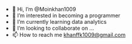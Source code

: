 - 👋 Hi, I’m @Moinkhan1009
- 👀 I’m interested in becoming a programmer 
- 🌱 I’m currently learning data analytics
- 💞️ I’m looking to collaborate on ...
- 📫 How to reach me khanffk1009@gmail.com

<!---
Moinkhan1009/Moinkhan1009 is a ✨ special ✨ repository because its `README.md` (this file) appears on your GitHub profile.
You can click the Preview link to take a look at your changes.
--->
